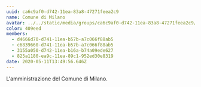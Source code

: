 ```yaml
---
uuid: ca6c9af0-d742-11ea-83a8-47271feea2c9
name: Comune di Milano
avatar: ../../static/media/groups/ca6c9af0-d742-11ea-83a8-47271feea2c9/comune-milano-logo.jpg
color: 409eed
members:
  - d4666d70-d741-11ea-b57b-a7c066f88ab5
  - c6839660-d741-11ea-b57b-a7c066f88ab5
  - 3155a050-d742-11ea-b16a-b74a09ede627
  - 825a1180-ea9c-11ea-89c1-952ed30e8319
date: 2020-05-11T13:49:56.646Z
---
```


L'amministrazione del Comune di Milano.